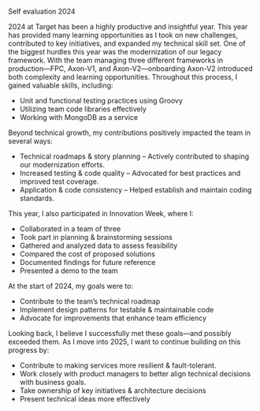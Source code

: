 Self evaluation 2024


2024 at Target has been a highly productive and insightful year. This year has provided many learning opportunities as I took on new challenges, contributed to key initiatives, and expanded my technical skill set.
One of the biggest hurdles this year was the modernization of our legacy framework. With the team managing three different frameworks in production—FPC, Axon-V1, and Axon-V2—onboarding Axon-V2 introduced both complexity and learning opportunities. Throughout this process, I gained valuable skills, including:
* Unit and functional testing practices using Groovy
* Utilizing team code libraries effectively
* Working with MongoDB as a service

Beyond technical growth, my contributions positively impacted the team in several ways:
* Technical roadmaps & story planning – Actively contributed to shaping our modernization efforts.
* Increased testing & code quality – Advocated for best practices and improved test coverage.
* Application & code consistency – Helped establish and maintain coding standards.

This year, I also participated in Innovation Week, where I:
* Collaborated in a team of three
* Took part in planning & brainstorming sessions
* Gathered and analyzed data to assess feasibility
* Compared the cost of proposed solutions
* Documented findings for future reference
* Presented a demo to the team

At the start of 2024, my goals were to:
* Contribute to the team’s technical roadmap
* Implement design patterns for testable & maintainable code
* Advocate for improvements that enhance team efficiency

Looking back, I believe I successfully met these goals—and possibly exceeded them.
As I move into 2025, I want to continue building on this progress by:
- Contribute to making services more resilient & fault-tolerant.
- Work closely with product managers to better align technical decisions with business goals.
- Take ownership of key initiatives & architecture decisions
- Present technical ideas more effectively
